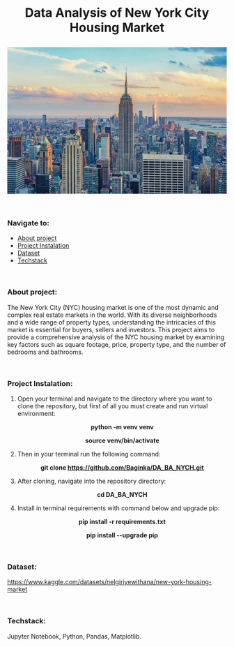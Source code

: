 # <p align="center">Data Analysis of New York City Housing Market</p>
<p align="center"><img src="Images/istockphoto-1406960186-612x612.jpg"></p><br />

### Navigate to:
  * [About project](#about)
  * [Project Instalation](#project)
  * [Dataset](#data)
  * [Techstack](#tech)


<br /><a name="about"></a>
### About project:
The New York City (NYC) housing market is one of the most dynamic and complex real estate markets in the world. With its diverse neighborhoods and a wide range of property types, understanding the intricacies of this market is essential for buyers, sellers and investors. This project aims to provide a comprehensive analysis of the NYC housing market by examining key factors such as square footage, price, property type, and the number of bedrooms and bathrooms.

<a name="project"></a><br />
### Project Instalation:

1. Open your terminal and navigate to the directory where you want to clone the repository, but first of all you must create and run virtual environment:<br />
**<p align="center">python -m venv venv</p>**
**<p align="center">source venv/bin/activate</p>**

2. Then in your terminal run the following command:<br />
**<p align="center">git clone https://github.com/Baginka/DA_BA_NYCH.git</p>**

3. After cloning, navigate into the repository directory:<br />
**<p align="center">cd DA_BA_NYCH</p>**

4. Install in terminal requirements with command below and upgrade pip:<br />
**<p align="center">pip install -r requirements.txt</p>**
**<p align="center">pip install --upgrade pip</p>**


<a name="data"></a><br />
### Dataset:
https://www.kaggle.com/datasets/nelgiriyewithana/new-york-housing-market

<a name="tech"></a><br />
### Techstack:
Jupyter Notebook, Python, Pandas, Matplotlib.
